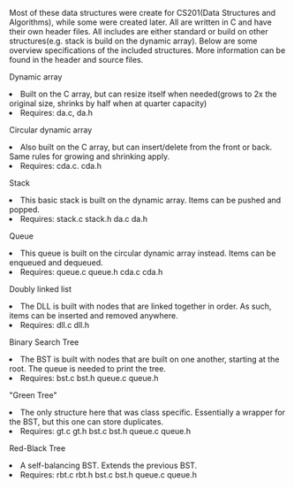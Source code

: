 Most of these data structures were create for CS201(Data Structures and Algorithms), while some were created later.
All are written in C and have their own header files. All includes are either standard or build on other structures(e.g. stack is build on the dynamic array).
Below are some overview specifications of the included structures. More information can be found in the header and source files.

Dynamic array
<li>Built on the C array, but can resize itself when needed(grows to 2x the original size, shrinks by half when at quarter capacity)
<li>Requires: da.c, da.h

Circular dynamic array
<li>Also built on the C array, but can insert/delete from the front or back. Same rules for growing and shrinking apply.
<li>Requires: cda.c. cda.h

Stack
<li>This basic stack is built on the dynamic array. Items can be pushed and popped.
<li>Requires: stack.c stack.h da.c da.h

Queue
<li>This queue is built on the circular dynamic array instead. Items can be enqueued and dequeued.
<li>Requires: queue.c queue.h cda.c cda.h

Doubly linked list
<li>The DLL is built with nodes that are linked together in order. As such, items can be inserted and removed anywhere.
<li>Requires: dll.c dll.h

Binary Search Tree
<li>The BST is built with nodes that are built on one another, starting at the root. The queue is needed to print the tree.
<li>Requires: bst.c bst.h queue.c queue.h

"Green Tree"
<li>The only structure here that was class specific. Essentially a wrapper for the BST, but this one can store duplicates.
<li>Requires: gt.c gt.h bst.c bst.h queue.c queue.h

Red-Black Tree
<li>A self-balancing BST. Extends the previous BST.
<li>Requires: rbt.c rbt.h bst.c bst.h queue.c queue.h